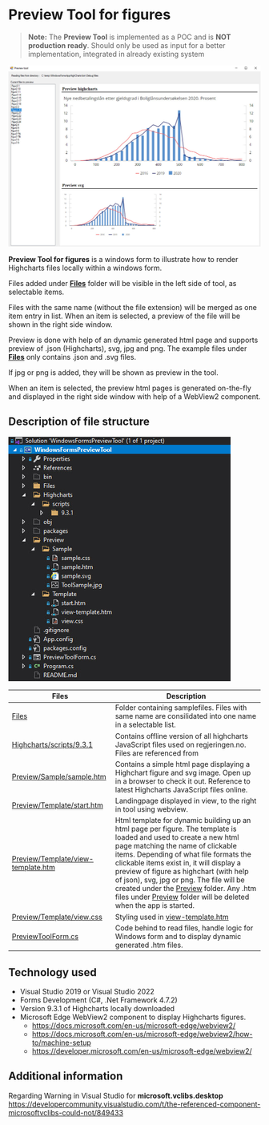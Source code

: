 # Preview Tool for figures

> **Note:** The **Preview Tool** is implemented as a POC and is **NOT production ready**. Should only be used as input for a better implementation, integrated in already existing system

![Preview of tool](/Preview/Sample/ToolSample.jpg "Preview of tool")

**Preview Tool for figures** is a windows form to illustrate how to render Highcharts files locally within a windows form.

Files added under **[Files](/Files)** folder will be visible in the left side of tool, as selectable items. 

Files with the same name (without the file extension) will be merged as one item entry in list. When an item is selected, a preview of the file will be shown in the right side window. 

Preview is done with help of an dynamic generated html page and supports preview of .json (Highcharts), svg, jpg and png. The example files under **[Files](/Files)** only contains .json and .svg files.

If jpg or png is added, they will be shown as preview in the tool. 

When an item is selected, the preview html pages is generated on-the-fly and displayed in the right side window with help of a WebView2 component.

##  Description of file structure

![File structure of preview tool](/Preview/Sample/ToolFileStructure.jpg "File structure of preview tool")

|Files           |Description
|----------------|-------------------------------
|[Files](/Files)|Folder containing samplefiles. Files with same name are consilidated into one name in a selectable list. 
|[Highcharts/scripts/9.3.1](/Highcharts/scripts/9.3.1)|Contains offline version of all highcharts JavaScript files used on regjeringen.no. Files are referenced from |[Preview/Template/view-template.htm](/Preview/Template/view-template.htm)
|[Preview/Sample/sample.htm](/Preview/Sample/sample.htm)|Contains a simple html page displaying a Highchart figure and svg image. Open up in a browser to check it out. Reference to latest Highcharts JavaScript files online.
|[Preview/Template/start.htm](/Preview/Template/start.htm)|Landingpage displayed in view, to the right in tool using webview.
|[Preview/Template/view-template.htm](/Preview/Template/view-template.htm)|Html template for dynamic building up an html page per figure. The template is loaded and used to create a new html page matching the name of clickable items. Depending of what file formats the clickable items exist in, it will display a preview of figure as highchart (with help of json), svg, jpg or png. The file will be created under the [Preview](/Preview) folder. Any .htm files under [Preview](/Preview) folder will be deleted when the app is started.
|[Preview/Template/view.css](/Preview/Template/view.css)|Styling used in [view-template.htm](/Preview/Template/view-template.htm)
|[PreviewToolForm.cs](/PreviewToolForm.cs)|Code behind to read files, handle logic for Windows form and to display dynamic generated .htm files.

##  Technology used
- Visual Studio 2019 or Visual Studio 2022
- Forms Development (C#, .Net Framework 4.7.2)
- Version 9.3.1 of Highcharts locally downloaded
- Microsoft Edge WebView2 component to display Highcharts figures. 
	- https://docs.microsoft.com/en-us/microsoft-edge/webview2/
	- https://docs.microsoft.com/en-us/microsoft-edge/webview2/how-to/machine-setup
	- https://developer.microsoft.com/en-us/microsoft-edge/webview2/


## Additional information
Regarding Warning in Visual Studio for **microsoft.vclibs.desktop**
https://developercommunity.visualstudio.com/t/the-referenced-component-microsoftvclibs-could-not/849433
